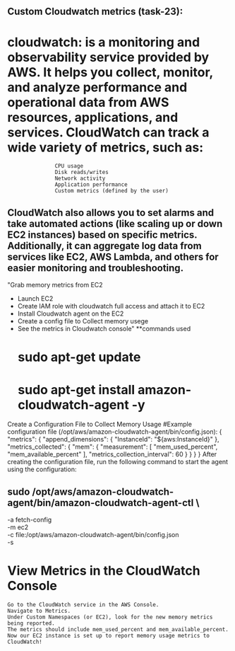 ## Custom Cloudwatch metrics (task-23):
# cloudwatch: is a monitoring and observability service provided by AWS. It helps you collect,      monitor, and analyze performance and operational data from AWS resources, applications, and       services. CloudWatch can track a wide variety of metrics, such as:
                   CPU usage
                   Disk reads/writes
                   Network activity
                   Application performance
                   Custom metrics (defined by the user)
## CloudWatch also allows you to set alarms and take automated actions (like scaling up or down      EC2 instances) based on specific metrics. Additionally, it can aggregate log data from services    like EC2, AWS Lambda, and others for easier monitoring and troubleshooting.
"Grab memory metrics from EC2
  - Launch EC2
  - Create IAM role with cloudwatch full access and attach it to EC2
  - Install Cloudwatch agent on the EC2
  - Create a config file to Collect memory usege
  - See the metrics in Cloudwatch console"
**commands used 
       # sudo apt-get update
       # sudo apt-get install amazon-cloudwatch-agent -y
 Create a Configuration File to Collect Memory Usage
       #Example configuration file (/opt/aws/amazon-cloudwatch-agent/bin/config.json):
         {
  "metrics": {
    "append_dimensions": {
      "InstanceId": "${aws:InstanceId}"
    },
    "metrics_collected": {
      "mem": {
        "measurement": [
          "mem_used_percent",
          "mem_available_percent"
        ],
        "metrics_collection_interval": 60
      }
    }
  }
}
After creating the configuration file, run the following command to start the agent using the configuration:
## sudo /opt/aws/amazon-cloudwatch-agent/bin/amazon-cloudwatch-agent-ctl \
   -a fetch-config \
   -m ec2 \
   -c file:/opt/aws/amazon-cloudwatch-agent/bin/config.json \
   -s
# View Metrics in the CloudWatch Console
    Go to the CloudWatch service in the AWS Console.
    Navigate to Metrics.
    Under Custom Namespaces (or EC2), look for the new memory metrics being reported.
    The metrics should include mem_used_percent and mem_available_percent.
    Now our EC2 instance is set up to report memory usage metrics to CloudWatch!


   
